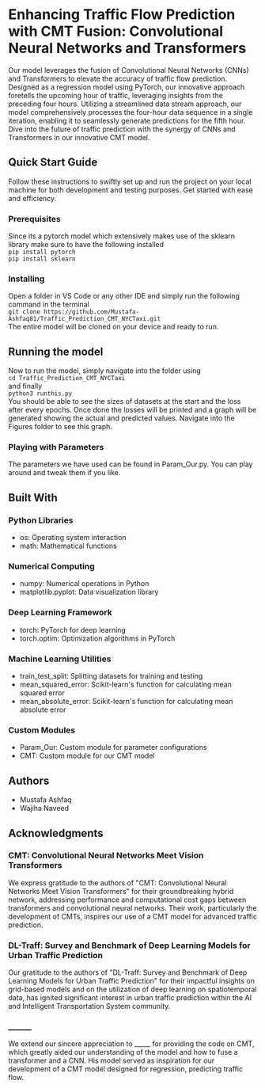 # Enhancing Traffic Flow Prediction with CMT Fusion: Convolutional Neural Networks and Transformers

Our model leverages the fusion of Convolutional Neural Networks (CNNs) and Transformers to elevate the accuracy of traffic flow prediction. Designed as a regression model using PyTorch, our innovative approach foretells the upcoming hour of traffic, leveraging insights from the preceding four hours. Utilizing a streamlined data stream approach, our model comprehensively processes the four-hour data sequence in a single iteration, enabling it to seamlessly generate predictions for the fifth hour. Dive into the future of traffic prediction with the synergy of CNNs and Transformers in our innovative CMT model.

## Quick Start Guide

Follow these instructions to swiftly set up and run the project on your local machine for both development and testing purposes. Get started with ease and efficiency.

### Prerequisites

Since its a pytorch model which extensively makes use of the sklearn library make sure to have the following installed     
```pip install pytorch```      
```pip install sklearn```

### Installing

Open a folder in VS Code or any other IDE and simply run the following command in the terminal     
```git clone https://github.com/Mustafa-Ashfaq81/Traffic_Prediction_CMT_NYCTaxi.git```       
The entire model will be cloned on your device and ready to run.

## Running the model

Now to run the model, simply navigate into the folder using           
```cd Traffic_Prediction_CMT_NYCTaxi```     
and finally     
```python3 runthis.py```        
You should be able to see the sizes of datasets at the start and the loss after every epochs. Once done the losses will be printed and a graph will be generated showing the actual and predicted values. Navigate into the Figures folder to see this graph.

### Playing with Parameters

The parameters we have used can be found in Param_Our.py. You can play around and tweak them if you like.

## Built With
### Python Libraries
- os: Operating system interaction      
- math: Mathematical functions   
### Numerical Computing
- numpy: Numerical operations in Python   
- matplotlib.pyplot: Data visualization library  
### Deep Learning Framework
- torch: PyTorch for deep learning    
- torch.optim: Optimization algorithms in PyTorch 
### Machine Learning Utilities
- train_test_split: Splitting datasets for training and testing
- mean_squared_error: Scikit-learn's function for calculating mean squared error
- mean_absolute_error: Scikit-learn's function for calculating mean absolute error
### Custom Modules
- Param_Our: Custom module for parameter configurations
- CMT: Custom module for our CMT model

## Authors

- Mustafa Ashfaq 
- Wajiha Naveed

## Acknowledgments
### CMT: Convolutional Neural Networks Meet Vision Transformers
We express gratitude to the authors of "CMT: Convolutional Neural Networks Meet Vision Transformers" for their groundbreaking hybrid network, addressing performance and computational cost gaps between transformers and convolutional neural networks. Their work, particularly the development of CMTs, inspires our use of a CMT model for advanced traffic prediction.

### DL-Traff: Survey and Benchmark of Deep Learning Models for Urban Traffic Prediction
Our gratitude to the authors of "DL-Traff: Survey and Benchmark of Deep Learning Models for Urban Traffic Prediction" for their impactful insights on grid-based models and on the utilization of deep learning on spatiotemporal data, has ignited significant interest in urban traffic prediction within the AI and Intelligent Transportation System community.

### ______
We extend our sincere appreciation to _____ for providing the code on CMT, which greatly aided our understanding of the model and how to fuse a transformer and a CNN. His model served as inspiration for our development of a CMT model designed for regression, predicting traffic flow.

